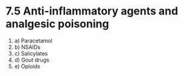 # 7.5 Anti-inflammatory agents and analgesic poisoning



1. a\)  Paracetamol
2. b\)  NSAIDs
3. c\)  Salicylates
4. d\)  Gout drugs
5. e\)  Opioids

